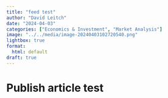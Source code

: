 ```yaml
---
title: "feed test"
author: "David Leitch"
date: "2024-04-03"
categories: ["Economics & Investment", "Market Analysis"]
image: "../../media/image-20240403102720540.png"
lightbox: true
format:
  html: default
draft: true
---
```




# Publish article test


